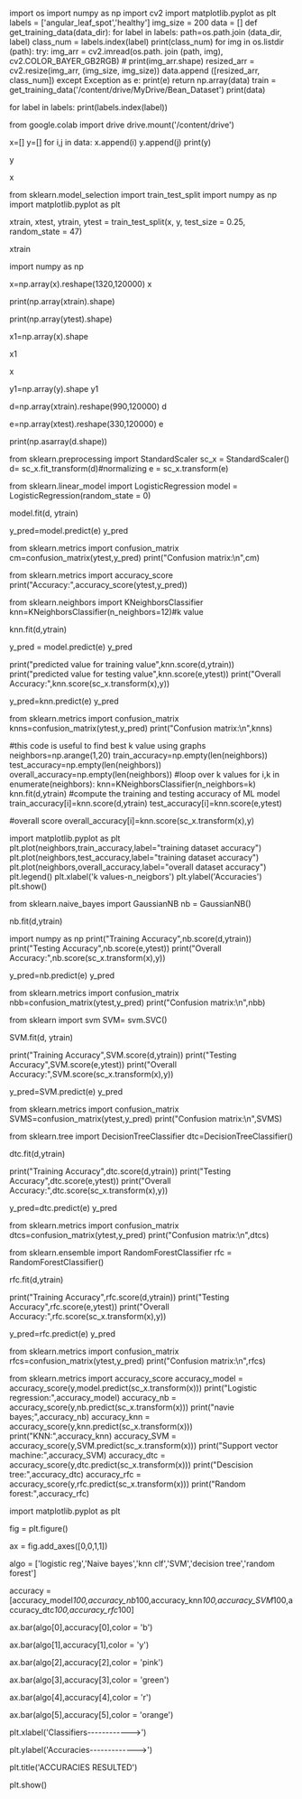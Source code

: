 import os
import numpy as np
import cv2
import matplotlib.pyplot as plt
labels = ['angular_leaf_spot','healthy']
img_size = 200
data = []
def get_training_data(data_dir):
  for label in labels:
    path=os.path.join (data_dir, label)
    class_num = labels.index(label)
    print(class_num)
    for img in os.listdir (path):
      try:
        img_arr = cv2.imread(os.path. join (path, img), cv2.COLOR_BAYER_GB2RGB)
        # print(img_arr.shape)
        resized_arr = cv2.resize(img_arr, (img_size, img_size))
        data.append ([resized_arr, class_num])
      except Exception as e:
        print(e)
  return np.array(data)
train = get_training_data('/content/drive/MyDrive/Bean_Dataset')
print(data)

for label in labels:
  print(labels.index(label))

from google.colab import drive
drive.mount('/content/drive')

x=[]
y=[]
for i,j in data:
  x.append(i)
  y.append(j)
print(y)

y

x

from sklearn.model_selection import train_test_split
import numpy as np
import matplotlib.pyplot as plt

xtrain, xtest, ytrain, ytest = train_test_split(x, y, test_size = 0.25, random_state = 47)

xtrain

import numpy as np

x=np.array(x).reshape(1320,120000)
x

print(np.array(xtrain).shape)

print(np.array(ytest).shape)

x1=np.array(x).shape

x1

x

y1=np.array(y).shape
y1

d=np.array(xtrain).reshape(990,120000)
d

e=np.array(xtest).reshape(330,120000)
e

print(np.asarray(d.shape))

from sklearn.preprocessing import StandardScaler
sc_x = StandardScaler()
d= sc_x.fit_transform(d)#normalizing
e = sc_x.transform(e)

from sklearn.linear_model import LogisticRegression
model = LogisticRegression(random_state = 0)

model.fit(d, ytrain)

y_pred=model.predict(e)
y_pred

from sklearn.metrics import confusion_matrix
cm=confusion_matrix(ytest,y_pred)
print("Confusion matrix:\n",cm)

from sklearn.metrics import accuracy_score
print("Accuracy:",accuracy_score(ytest,y_pred))

from sklearn.neighbors import KNeighborsClassifier
knn=KNeighborsClassifier(n_neighbors=12)#k value

knn.fit(d,ytrain)

y_pred = model.predict(e)
y_pred

print("predicted value for training value",knn.score(d,ytrain))
print("predicted value for testing value",knn.score(e,ytest))
print("Overall Accuracy:",knn.score(sc_x.transform(x),y))

y_pred=knn.predict(e)
y_pred

from sklearn.metrics import confusion_matrix
knns=confusion_matrix(ytest,y_pred)
print("Confusion matrix:\n",knns)

#this code is useful to find best k value using graphs
neighbors=np.arange(1,20)
train_accuracy=np.empty(len(neighbors))
test_accuracy=np.empty(len(neighbors))
overall_accuracy=np.empty(len(neighbors))
#loop over k values
for i,k in enumerate(neighbors):
  knn=KNeighborsClassifier(n_neighbors=k)
  knn.fit(d,ytrain)
  #compute the training and testing accuracy of ML model
  train_accuracy[i]=knn.score(d,ytrain)
  test_accuracy[i]=knn.score(e,ytest)

  #overall score
  overall_accuracy[i]=knn.score(sc_x.transform(x),y)

import matplotlib.pyplot as plt
plt.plot(neighbors,train_accuracy,label="training dataset accuracy") 
plt.plot(neighbors,test_accuracy,label="training dataset accuracy") 
plt.plot(neighbors,overall_accuracy,label="overall dataset accuracy")
plt.legend() 
plt.xlabel('k values-n_neigbors')
plt.ylabel('Accuracies')
plt.show()

from sklearn.naive_bayes import GaussianNB
nb = GaussianNB()

nb.fit(d,ytrain)

import numpy as np
print("Training Accuracy",nb.score(d,ytrain))
print("Testing Accuracy",nb.score(e,ytest))
print("Overall Accuracy:",nb.score(sc_x.transform(x),y))

y_pred=nb.predict(e)
y_pred

from sklearn.metrics import confusion_matrix
nbb=confusion_matrix(ytest,y_pred)
print("Confusion matrix:\n",nbb)

from sklearn import svm
SVM= svm.SVC()

SVM.fit(d, ytrain)

print("Training Accuracy",SVM.score(d,ytrain))
print("Testing Accuracy",SVM.score(e,ytest))
print("Overall Accuracy:",SVM.score(sc_x.transform(x),y))

y_pred=SVM.predict(e)
y_pred

from sklearn.metrics import confusion_matrix
SVMS=confusion_matrix(ytest,y_pred)
print("Confusion matrix:\n",SVMS)

from sklearn.tree import DecisionTreeClassifier
dtc=DecisionTreeClassifier()

dtc.fit(d,ytrain)

print("Training Accuracy",dtc.score(d,ytrain))
print("Testing Accuracy",dtc.score(e,ytest))
print("Overall Accuracy:",dtc.score(sc_x.transform(x),y))

y_pred=dtc.predict(e)
y_pred

from sklearn.metrics import confusion_matrix
dtcs=confusion_matrix(ytest,y_pred)
print("Confusion matrix:\n",dtcs)

from sklearn.ensemble import RandomForestClassifier
rfc = RandomForestClassifier()

rfc.fit(d,ytrain)

print("Training Accuracy",rfc.score(d,ytrain))
print("Testing Accuracy",rfc.score(e,ytest))
print("Overall Accuracy:",rfc.score(sc_x.transform(x),y))

y_pred=rfc.predict(e)
y_pred

from sklearn.metrics import confusion_matrix
rfcs=confusion_matrix(ytest,y_pred)
print("Confusion matrix:\n",rfcs)

from sklearn.metrics import accuracy_score
accuracy_model = accuracy_score(y,model.predict(sc_x.transform(x)))
print("Logistic regression:",accuracy_model)
accuracy_nb = accuracy_score(y,nb.predict(sc_x.transform(x)))
print("navie bayes;",accuracy_nb)
accuracy_knn = accuracy_score(y,knn.predict(sc_x.transform(x)))
print("KNN:",accuracy_knn)
accuracy_SVM = accuracy_score(y,SVM.predict(sc_x.transform(x)))
print("Support vector machine:",accuracy_SVM)
accuracy_dtc = accuracy_score(y,dtc.predict(sc_x.transform(x)))
print("Descision tree:",accuracy_dtc)
accuracy_rfc = accuracy_score(y,rfc.predict(sc_x.transform(x)))
print("Random forest:",accuracy_rfc)

import matplotlib.pyplot as plt

fig = plt.figure()

ax = fig.add_axes([0,0,1,1])

algo = ['logistic reg','Naive bayes','knn clf','SVM','decision tree','random forest']

accuracy = [accuracy_model*100,accuracy_nb*100,accuracy_knn*100,accuracy_SVM*100,accuracy_dtc*100,accuracy_rfc*100]

ax.bar(algo[0],accuracy[0],color = 'b')

ax.bar(algo[1],accuracy[1],color = 'y')

ax.bar(algo[2],accuracy[2],color = 'pink')


ax.bar(algo[3],accuracy[3],color = 'green')

ax.bar(algo[4],accuracy[4],color = 'r')

ax.bar(algo[5],accuracy[5],color = 'orange')

plt.xlabel('Classifiers------------>')

plt.ylabel('Accuracies------------->')

plt.title('ACCURACIES RESULTED')

plt.show()





